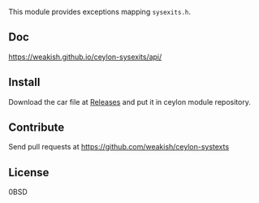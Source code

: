 This module provides exceptions mapping `sysexits.h`.

Doc
---

<https://weakish.github.io/ceylon-sysexits/api/>

Install
-------

Download the car file at [Releases] and put it in ceylon module repository.

[Releases]: https://github.com/weakish/ceylon-sysexits/releases

Contribute
----------

Send pull requests at <https://github.com/weakish/ceylon-systexts>

License
-------

0BSD
